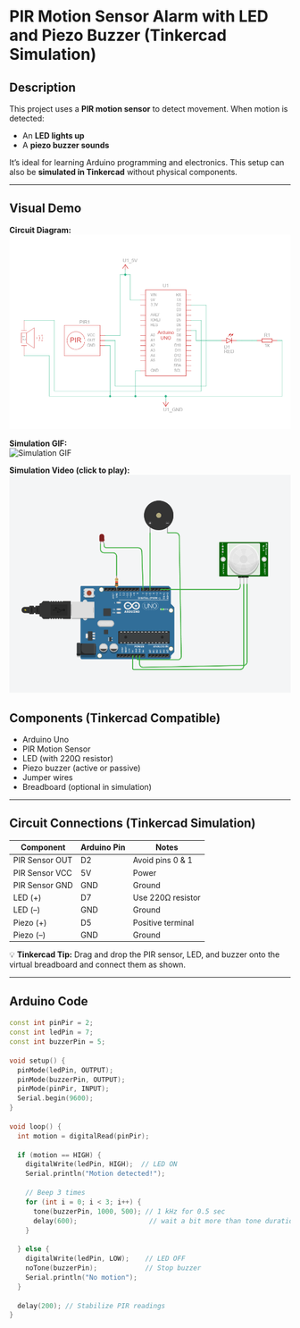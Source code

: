 # PIR Motion Sensor Alarm with LED and Piezo Buzzer (Tinkercad Simulation)

## Description
This project uses a **PIR motion sensor** to detect movement. When motion is detected:  

- An **LED lights up**  
- A **piezo buzzer sounds**  

It’s ideal for learning Arduino programming and electronics. This setup can also be **simulated in Tinkercad** without physical components.

---



## Visual Demo

**Circuit Diagram:**  
![Circuit Diagram](images/circuit.png)

**Simulation GIF:**  
![Simulation GIF](images/simulation.gif)

**Simulation Video (click to play):**  
[![Simulation Video](tinkercad_setup.png)](simulation.mp4)



## Components (Tinkercad Compatible)

- Arduino Uno  
- PIR Motion Sensor  
- LED (with 220Ω resistor)  
- Piezo buzzer (active or passive)  
- Jumper wires  
- Breadboard (optional in simulation)  

---

## Circuit Connections (Tinkercad Simulation)

| Component     | Arduino Pin | Notes                |
|---------------|-------------|--------------------|
| PIR Sensor OUT | D2          | Avoid pins 0 & 1   |
| PIR Sensor VCC | 5V          | Power              |
| PIR Sensor GND | GND         | Ground             |
| LED (+)        | D7          | Use 220Ω resistor  |
| LED (–)        | GND         | Ground             |
| Piezo (+)      | D5          | Positive terminal  |
| Piezo (–)      | GND         | Ground             |

💡 **Tinkercad Tip:** Drag and drop the PIR sensor, LED, and buzzer onto the virtual breadboard and connect them as shown.

---

## Arduino Code

```cpp
const int pinPir = 2;
const int ledPin = 7;
const int buzzerPin = 5;

void setup() {
  pinMode(ledPin, OUTPUT);
  pinMode(buzzerPin, OUTPUT);
  pinMode(pinPir, INPUT);
  Serial.begin(9600);
}

void loop() {
  int motion = digitalRead(pinPir);

  if (motion == HIGH) {
    digitalWrite(ledPin, HIGH);  // LED ON
    Serial.println("Motion detected!");

    // Beep 3 times
    for (int i = 0; i < 3; i++) {
      tone(buzzerPin, 1000, 500); // 1 kHz for 0.5 sec
      delay(600);                  // wait a bit more than tone duration
    }

  } else {
    digitalWrite(ledPin, LOW);    // LED OFF
    noTone(buzzerPin);            // Stop buzzer
    Serial.println("No motion");
  }

  delay(200); // Stabilize PIR readings
}
